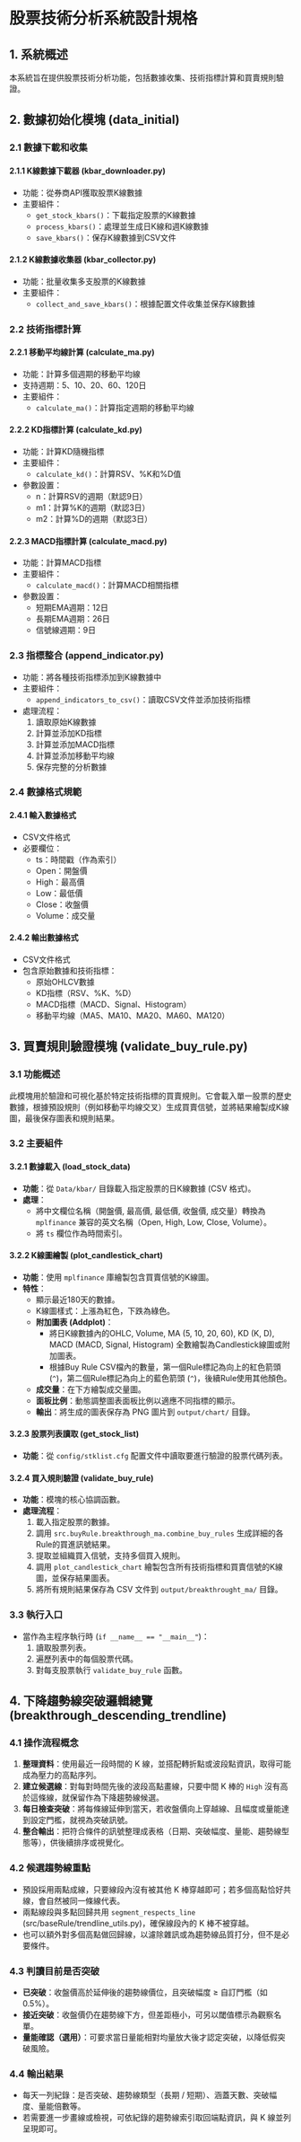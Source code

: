 # 股票技術分析系統設計規格

## 1. 系統概述
本系統旨在提供股票技術分析功能，包括數據收集、技術指標計算和買賣規則驗證。

## 2. 數據初始化模塊 (data_initial)

### 2.1 數據下載和收集
#### 2.1.1 K線數據下載器 (kbar_downloader.py)
- 功能：從券商API獲取股票K線數據
- 主要組件：
  - `get_stock_kbars()`：下載指定股票的K線數據
  - `process_kbars()`：處理並生成日K線和週K線數據
  - `save_kbars()`：保存K線數據到CSV文件

#### 2.1.2 K線數據收集器 (kbar_collector.py)
- 功能：批量收集多支股票的K線數據
- 主要組件：
  - `collect_and_save_kbars()`：根據配置文件收集並保存K線數據

### 2.2 技術指標計算
#### 2.2.1 移動平均線計算 (calculate_ma.py)
- 功能：計算多個週期的移動平均線
- 支持週期：5、10、20、60、120日
- 主要組件：
  - `calculate_ma()`：計算指定週期的移動平均線

#### 2.2.2 KD指標計算 (calculate_kd.py)
- 功能：計算KD隨機指標
- 主要組件：
  - `calculate_kd()`：計算RSV、%K和%D值
- 參數設置：
  - n：計算RSV的週期（默認9日）
  - m1：計算%K的週期（默認3日）
  - m2：計算%D的週期（默認3日）

#### 2.2.3 MACD指標計算 (calculate_macd.py)
- 功能：計算MACD指標
- 主要組件：
  - `calculate_macd()`：計算MACD相關指標
- 參數設置：
  - 短期EMA週期：12日
  - 長期EMA週期：26日
  - 信號線週期：9日

### 2.3 指標整合 (append_indicator.py)
- 功能：將各種技術指標添加到K線數據中
- 主要組件：
  - `append_indicators_to_csv()`：讀取CSV文件並添加技術指標
- 處理流程：
  1. 讀取原始K線數據
  2. 計算並添加KD指標
  3. 計算並添加MACD指標
  4. 計算並添加移動平均線
  5. 保存完整的分析數據

### 2.4 數據格式規範
#### 2.4.1 輸入數據格式
- CSV文件格式
- 必要欄位：
  - ts：時間戳（作為索引）
  - Open：開盤價
  - High：最高價
  - Low：最低價
  - Close：收盤價
  - Volume：成交量

#### 2.4.2 輸出數據格式
- CSV文件格式
- 包含原始數據和技術指標：
  - 原始OHLCV數據
  - KD指標（RSV、%K、%D）
  - MACD指標（MACD、Signal、Histogram）
  - 移動平均線（MA5、MA10、MA20、MA60、MA120）

## 3. 買賣規則驗證模塊 (validate_buy_rule.py)

### 3.1 功能概述
此模塊用於驗證和可視化基於特定技術指標的買賣規則。它會載入單一股票的歷史數據，根據預設規則（例如移動平均線交叉）生成買賣信號，並將結果繪製成K線圖，最後保存圖表和規則結果。

### 3.2 主要組件

#### 3.2.1 數據載入 (load_stock_data)
- **功能**：從 `Data/kbar/` 目錄載入指定股票的日K線數據 (CSV 格式)。
- **處理**：
  - 將中文欄位名稱（開盤價, 最高價, 最低價, 收盤價, 成交量）轉換為 `mplfinance` 兼容的英文名稱（Open, High, Low, Close, Volume）。
  - 將 `ts` 欄位作為時間索引。

#### 3.2.2 K線圖繪製 (plot_candlestick_chart)
- **功能**：使用 `mplfinance` 庫繪製包含買賣信號的K線圖。
- **特性**：
  - 顯示最近180天的數據。
  - K線圖樣式：上漲為紅色，下跌為綠色。
  - **附加圖表 (Addplot)**：
    - 將日K線數據內的OHLC, Volume, MA (5, 10, 20, 60), KD (K, D), MACD (MACD, Signal, Histogram) 全數繪製為Candlestick線圖或附加圖表。
    - 根據Buy Rule CSV檔內的數量，第一個Rule標記為向上的紅色箭頭 (`^`)，第二個Rule標記為向上的藍色箭頭 (`^`)，後續Rule使用其他顏色。
  - **成交量**：在下方繪製成交量圖。
  - **面板比例**：動態調整圖表面板比例以適應不同指標的顯示。
  - **輸出**：將生成的圖表保存為 PNG 圖片到 `output/chart/` 目錄。

#### 3.2.3 股票列表讀取 (get_stock_list)
- **功能**：從 `config/stklist.cfg` 配置文件中讀取要進行驗證的股票代碼列表。

#### 3.2.4 買入規則驗證 (validate_buy_rule)
- **功能**：模塊的核心協調函數。
- **處理流程**：
  1. 載入指定股票的數據。
  2. 調用 `src.buyRule.breakthrough_ma.combine_buy_rules` 生成詳細的各Rule的買進訊號結果。
  3. 提取並組織買入信號，支持多個買入規則。
  4. 調用 `plot_candlestick_chart` 繪製包含所有技術指標和買賣信號的K線圖，並保存結果圖表。
  5. 將所有規則結果保存為 CSV 文件到 `output/breakthrought_ma/` 目錄。

### 3.3 執行入口
- 當作為主程序執行時 (`if __name__ == "__main__"`)：
  1. 讀取股票列表。
  2. 遍歷列表中的每個股票代碼。
  3. 對每支股票執行 `validate_buy_rule` 函數。
## 4. 下降趨勢線突破邏輯總覽 (breakthrough_descending_trendline)

### 4.1 操作流程概念
1. **整理資料**：使用最近一段時間的 K 線，並搭配轉折點或波段點資訊，取得可能成為壓力的高點序列。
2. **建立候選線**：對每對時間先後的波段高點畫線，只要中間 K 棒的 `High` 沒有高於這條線，就保留作為下降趨勢線候選。
3. **每日檢查突破**：將每條線延伸到當天，若收盤價向上穿越線、且幅度或量能達到設定門檻，就視為突破訊號。
4. **整合輸出**：把符合條件的訊號整理成表格（日期、突破幅度、量能、趨勢線型態等），供後續排序或視覺化。

### 4.2 候選趨勢線重點
- 預設採用兩點成線，只要線段內沒有被其他 K 棒穿越即可；若多個高點恰好共線，會自然被同一條線代表。
- 兩點線段與多點回歸共用 `segment_respects_line` (src/baseRule/trendline_utils.py)，確保線段內的 K 棒不被穿越。
- 也可以額外對多個高點做回歸線，以濾除雜訊或為趨勢線品質打分，但不是必要條件。

### 4.3 判讀目前是否突破
- **已突破**：收盤價高於延伸後的趨勢線價位，且突破幅度 ≥ 自訂門檻（如 0.5%）。
- **接近突破**：收盤價仍在趨勢線下方，但差距極小，可另以閾值標示為觀察名單。
- **量能確認（選用）**：可要求當日量能相對均量放大後才認定突破，以降低假突破風險。

### 4.4 輸出結果
- 每天一列紀錄：是否突破、趨勢線類型（長期 / 短期）、涵蓋天數、突破幅度、量能倍數等。
- 若需要進一步畫線或檢視，可依紀錄的趨勢線索引取回端點資訊，與 K 線並列呈現即可。
